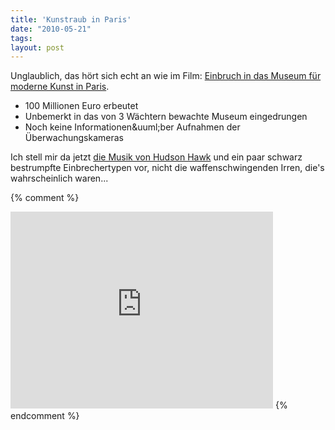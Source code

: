 ```yaml
---
title: 'Kunstraub in Paris'
date: "2010-05-21"
tags: 
layout: post
---
```

Unglaublich, das h&ouml;rt sich echt an wie im Film: <a href="http://www.focus.de/panorama/vermischtes/paris-der-wohl-groesste-kunstraub-aller-zeiten_aid_510465.html">Einbruch in das Museum f&uuml;r moderne Kunst in Paris</a>.

<ul>
	<li>100 Millionen Euro erbeutet</li>
	<li>Unbemerkt in das von 3 W&auml;chtern bewachte Museum eingedrungen</li>
	<li>Noch keine Informationen&amp;uuml;ber Aufnahmen der &Uuml;berwachungskameras</li>
</ul>

Ich stell mir da jetzt <a href="http://www.youtube.com/watch?v=D8KvM3vZo0w">die Musik von Hudson Hawk</a> und ein paar schwarz bestrumpfte Einbrechertypen vor, nicht die waffenschwingenden Irren, die's wahrscheinlich waren...

{% comment %}
<iframe width="420" height="315" src="http://www.youtube.com/embed/D8KvM3vZo0w" frameborder="0" allowfullscreen="true"></iframe>  
{% endcomment %}
